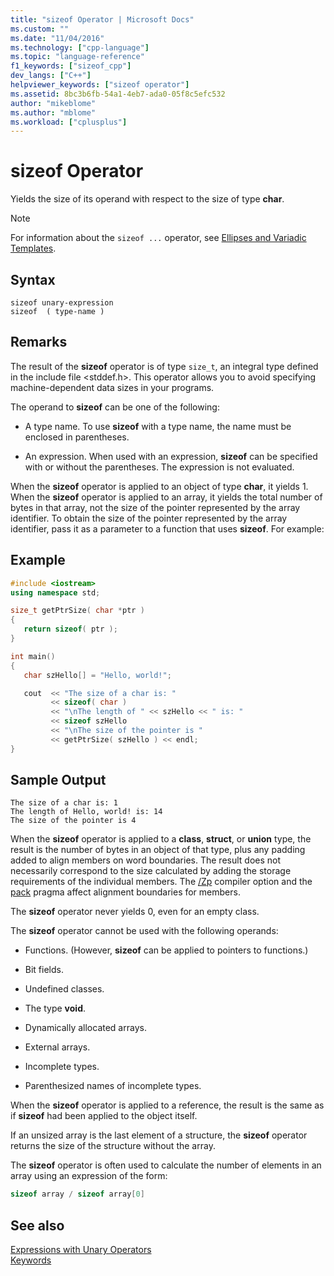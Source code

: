 ```yaml
---
title: "sizeof Operator | Microsoft Docs"
ms.custom: ""
ms.date: "11/04/2016"
ms.technology: ["cpp-language"]
ms.topic: "language-reference"
f1_keywords: ["sizeof_cpp"]
dev_langs: ["C++"]
helpviewer_keywords: ["sizeof operator"]
ms.assetid: 8bc3b6fb-54a1-4eb7-ada0-05f8c5efc532
author: "mikeblome"
ms.author: "mblome"
ms.workload: ["cplusplus"]
---
```

# sizeof Operator

Yields the size of its operand with respect to the size of type **char**.

> [!NOTE]
>  For information about the `sizeof ...` operator, see [Ellipses and Variadic Templates](../cpp/ellipses-and-variadic-templates.md).

## Syntax

```
sizeof unary-expression
sizeof  ( type-name )
```

## Remarks

The result of the **sizeof** operator is of type `size_t`, an integral type defined in the include file \<stddef.h>. This operator allows you to avoid specifying machine-dependent data sizes in your programs.

The operand to **sizeof** can be one of the following:

- A type name. To use **sizeof** with a type name, the name must be enclosed in parentheses.

- An expression. When used with an expression, **sizeof** can be specified with or without the parentheses. The expression is not evaluated.

When the **sizeof** operator is applied to an object of type **char**, it yields 1. When the **sizeof** operator is applied to an array, it yields the total number of bytes in that array, not the size of the pointer represented by the array identifier. To obtain the size of the pointer represented by the array identifier, pass it as a parameter to a function that uses **sizeof**. For example:

## Example

```cpp
#include <iostream>
using namespace std;

size_t getPtrSize( char *ptr )
{
   return sizeof( ptr );
}

int main()
{
   char szHello[] = "Hello, world!";

   cout  << "The size of a char is: "
         << sizeof( char )
         << "\nThe length of " << szHello << " is: "
         << sizeof szHello
         << "\nThe size of the pointer is "
         << getPtrSize( szHello ) << endl;
}
```

## Sample Output

```Output
The size of a char is: 1
The length of Hello, world! is: 14
The size of the pointer is 4
```

When the **sizeof** operator is applied to a **class**, **struct**, or **union** type, the result is the number of bytes in an object of that type, plus any padding added to align members on word boundaries. The result does not necessarily correspond to the size calculated by adding the storage requirements of the individual members. The [/Zp](../build/reference/zp-struct-member-alignment.md) compiler option and the [pack](../preprocessor/pack.md) pragma affect alignment boundaries for members.

The **sizeof** operator never yields 0, even for an empty class.

The **sizeof** operator cannot be used with the following operands:

- Functions. (However, **sizeof** can be applied to pointers to functions.)

- Bit fields.

- Undefined classes.

- The type **void**.

- Dynamically allocated arrays.

- External arrays.

- Incomplete types.

- Parenthesized names of incomplete types.

When the **sizeof** operator is applied to a reference, the result is the same as if **sizeof** had been applied to the object itself.

If an unsized array is the last element of a structure, the **sizeof** operator returns the size of the structure without the array.

The **sizeof** operator is often used to calculate the number of elements in an array using an expression of the form:

```cpp
sizeof array / sizeof array[0]
```

## See also

[Expressions with Unary Operators](../cpp/expressions-with-unary-operators.md)<br/>
[Keywords](../cpp/keywords-cpp.md)
